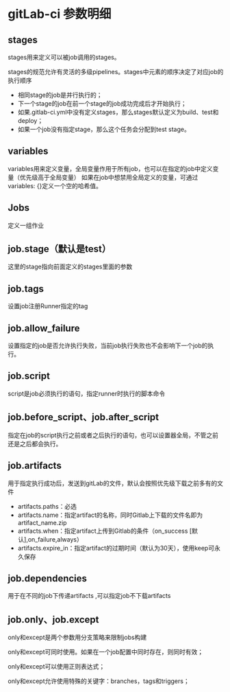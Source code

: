 # gitLab-ci 参数明细

## stages
stages用来定义可以被job调用的stages。

stages的规范允许有灵活的多级pipelines。stages中元素的顺序决定了对应job的执行顺序

- 相同stage的job是并行执行的；
- 下一个stage的job在前一个stage的job成功完成后才开始执行；
- 如果.gitlab-ci.yml中没有定义stages，那么stages默认定义为build、test和deploy；
- 如果一个job没有指定stage，那么这个任务会分配到test stage。

## variables

variables用来定义变量，全局变量作用于所有job，也可以在指定的job中定义变量（优先级高于全局变量）
如果在job中想禁用全局定义的变量，可通过variables: {}定义一个空的哈希值。

## Jobs
定义一组作业

## job.stage（默认是test）
这里的stage指向前面定义的stages里面的参数

## job.tags
设置job注册Runner指定的tag

## job.allow_failure
设置指定的job是否允许执行失败，当前job执行失败也不会影响下一个job的执行。

## job.script

script是job必须执行的语句，指定runner时执行的脚本命令

## job.before_script、job.after_script

指定在job的script执行之前或者之后执行的语句，也可以设置器全局，不管之前还是之后都会执行。


## job.artifacts
用于指定执行成功后，发送到gitLab的文件，默认会按照优先级下载之前多有的文件

- artifacts.paths：必选
- artifacts.name：指定artifact的名称，同时Gitlab上下载的文件名即为artifact_name.zip
- artifacts.when：指定artifact上传到Gitlab的条件（on_success [默认],on_failure,always）
- artifacts.expire_in：指定artifact的过期时间（默认为30天），使用keep可永久保存


## job.dependencies
用于在不同的job下传递artifacts ,可以指定job不下载artifacts

## job.only、job.except

only和except是两个参数用分支策略来限制jobs构建

only和except可同时使用。如果在一个job配置中同时存在，则同时有效；

only和except可以使用正则表达式；

only和except允许使用特殊的关键字：branches，tags和triggers；
